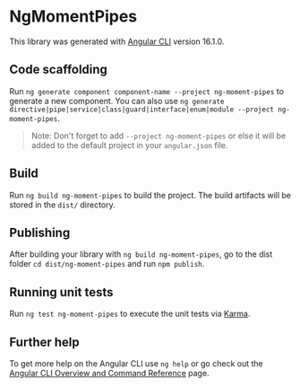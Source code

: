 # NgMomentPipes

This library was generated with [Angular CLI](https://github.com/angular/angular-cli) version 16.1.0.

## Code scaffolding

Run `ng generate component component-name --project ng-moment-pipes` to generate a new component. You can also use `ng generate directive|pipe|service|class|guard|interface|enum|module --project ng-moment-pipes`.
> Note: Don't forget to add `--project ng-moment-pipes` or else it will be added to the default project in your `angular.json` file. 

## Build

Run `ng build ng-moment-pipes` to build the project. The build artifacts will be stored in the `dist/` directory.

## Publishing

After building your library with `ng build ng-moment-pipes`, go to the dist folder `cd dist/ng-moment-pipes` and run `npm publish`.

## Running unit tests

Run `ng test ng-moment-pipes` to execute the unit tests via [Karma](https://karma-runner.github.io).

## Further help

To get more help on the Angular CLI use `ng help` or go check out the [Angular CLI Overview and Command Reference](https://angular.io/cli) page.
